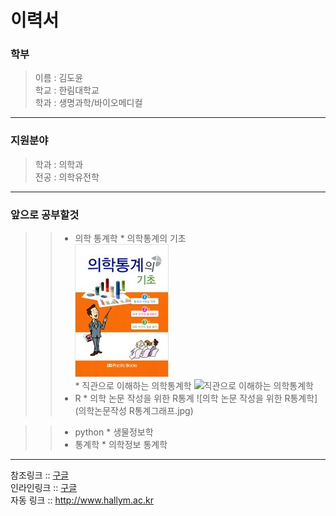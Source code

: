 이력서
==========
### 학부
> 이름 : 김도윤  
> 학교 : 한림대학교  
> 학과 : 생명과학/바이오메디컬
--------------  
### 지원분야
> 학과 : 의학과  
> 전공 : 의학유전학
--------------  
### 앞으로 공부할것
>> * 의학 통계학
    * 의학통계의 기초  
      ![의학통계의 기초](의학통계기초.jpg)  
    * 직관으로 이해하는 의학통계학
      ![직관으로 이해하는 의학통계학](직관이해의학통계.jpg)
>> * R
    * 의학 논문 작성을 위한 R통계 
      ![의학 논문 작성을 위한 R통계학](의학논문작성 R통계그래프.jpg)
      
>> * python
    * 생물정보학
>> * 통계학
    * 의학정보 통계학
    
------------------ 
참조링크 :: [구글][1]   
인라인링크 :: [구글](http://www.google.com)  
자동 링크 :: <http://www.hallym.ac.kr>





[1]: https://www.google.com
